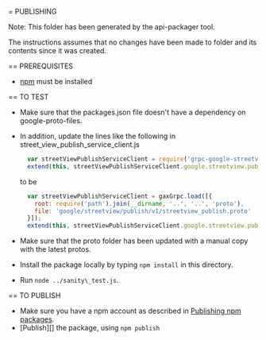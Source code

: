 = PUBLISHING

Note: This folder has been generated by the api-packager tool.

The instructions assumes that no changes have been made to folder and its
contents since it was created.

== PREREQUISITES

- [npm][] must be installed

== TO TEST

- Make sure that the packages.json file doesn't have a dependency on
  google-proto-files.
- In addition, update the lines like the following in street_view_publish_service_client.js

  ```javascript
    var streetViewPublishServiceClient = require('grpc-google-streetview-publish-v1').client;
    extend(this, streetViewPublishServiceClient.google.streetview.publish.v1);
  ```

  to be

  ```javascript
    var streetViewPublishServiceClient = gaxGrpc.load([{
      root: require('path').join(__dirname, '..', '..', 'proto'),
      file: 'google/streetview/publish/v1/streetview_publish.proto'
    }]);
    extend(this, streetViewPublishServiceClient.google.streetview.publish.v1);
  ```
- Make sure that the proto folder has been updated with a manual copy with the
  latest protos.
- Install the package locally by typing `npm install` in this directory.
- Run `node ../sanity\_test.js`.

== TO PUBLISH

- Make sure you have a npm account as described in [Publishing npm packages][].
- [Publish][] the package, using `npm publish`

[npm]: https://docs.npmjs.com/getting-started/what-is-npm
[Publishing npm packages]: https://docs.npmjs.com/getting-started/publishing-npm-packages#creating-a-user
